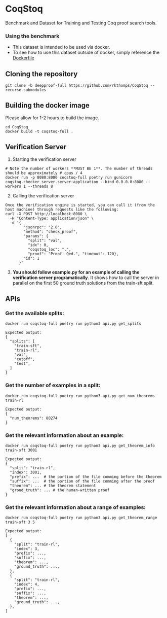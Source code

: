 # CoqStoq
Benchmark and Dataset for Training and Testing Coq proof search tools.  

### Using the benchmark  
- This dataset is intended to be used via docker.  
- To see how to use this dataset outside of docker, simply reference the [Dockerfile](Dockerfile)

## Cloning the repository
```
git clone -b deepproof-full https://github.com/rkthomps/CoqStoq --recurse-submodules
```

## Building the docker image
Please allow for 1-2 hours to build the image.
```
cd CoqStoq
docker build -t coqstoq-full .
```

## Verification Server
1. Starting the verification server
```
# Note the number of workers **MUST BE 1**. The number of threads should be approximately # cpus / 4
docker run -p 8080:8080 coqstoq-full poetry run gunicorn coqstoq.checker_server.server:application --bind 0.0.0.0:8080 --workers 1 --threads 8
```

2. Calling the verification server
```
Once the verification engine is started, you can call it (from the host machine) through requests like the following:
curl -X POST http://localhost:8080 \
  -H "Content-Type: application/json" \
  -d '{
        "jsonrpc": "2.0",
        "method": "check_proof",
        "params": {
          "split": "val",
          "idx": 0,
          "coqstoq_loc": ".",
          "proof": "Proof. Qed.", "timeout": 120},
        "id": 1
      }'
```

3. **You should follow example.py for an example of calling the verification server programatically**. It shows how to call the server in parallel on the first 50 ground truth solutions from the train-sft split.  


## APIs
### Get the available splits:
```
docker run coqstoq-full poetry run python3 api.py get_splits

Expected output:
{
  "splits": [
    "train-sft",
    "train-rl",
    "val",
    "cutoff",
    "test",
  ]
}
```

### Get the number of examples in a split:
```
docker run coqstoq-full poetry run python3 api.py get_num_theorems train-rl

Expected output:
{
  "num_theorems": 80274 
}
```

### Get the relevant information about an example:
```
docker run coqstoq-full poetry run python3 api.py get_theorem_info train-sft 3001 

Expected output:
{
  "split": "train-rl",
  "index": 3001,
  "prefix": ...  # the portion of the file comming before the theorem
  "suffix": ...  # the portion of the file comming after the proof 
  "theorem": ... # the theorem statement
  "groud_truth": ... # the human-written proof
}
```


### Get the relevant information about a range of examples:
```
docker run coqstoq-full poetry run python3 api.py get_theorem_range train-sft 3 5 

Expected output:
[
  {
    "split": "train-rl",
    "index": 3,
    "prefix": ...,
    "suffix": ...,
    "theorem": ...,
    "ground_truth": ...,
  },
  {
    "split": "train-rl",
    "index": 4,
    "prefix": ...,
    "suffix": ...,
    "theorem": ...,
    "ground_truth": ...,
  },
]

```

